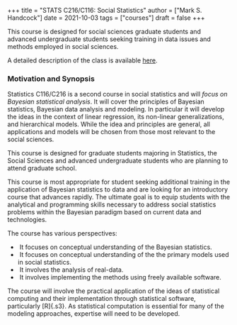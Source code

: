 +++
title = "STATS C216/C116: Social Statistics"
author = ["Mark S. Handcock"]
date = 2021-10-03
tags = ["courses"]
draft = false
+++

This course is designed for social sciences graduate students and advanced undergraduate students seeking training in data issues and methods
employed in social sciences. 

<!--- (The Bruin Learn course page is [here](https://bruinlearn.ucla.edu/courses/79284/). -->

A detailed description of the class is available [here](https://drive.google.com/file/d/1uT2NyUyFROvAB2DG4R5-OuoP3dsQ32sb/view?usp=sharing).

### Motivation and Synopsis

Statistics C116/C216 is a second course in social statistics and will
*focus on Bayesian statistical analysis*. It will cover the principles
of Bayesian statistics, Bayesian data analysis and modeling. In
particular it will develop the ideas in the context of linear
regression, its non-linear generalizations, and hierarchical models.
While the idea and principles are general, all applications and models
will be chosen from those most relevant to the social sciences.

This course is designed for graduate students majoring in Statistics,
the Social Sciences and advanced undergraduate students who are planning
to attend graduate school.

This course is most appropriate for student seeking additional training
in the application of Bayesian statistics to data and are looking for an
introductory course that advances rapidly. The ultimate goal is to equip
students with the analytical and programming skills necessary to address
social statistics problems within the Bayesian paradigm based on current
data and technologies.

The course has various perspectives:

-  It focuses on conceptual understanding of the Bayesian statistics.
-  It focuses on conceptual understanding of the the primary models used in social statistics.
-  It involves the analysis of real-data.
-  It involves implementing the methods using freely available software.

The course will involve the practical application of the ideas of
statistical computing and their implementation through statistical
software, particularly [R]{.s3}. As statistical computation is essential
for many of the modeling approaches, expertise will need to be
developed.

